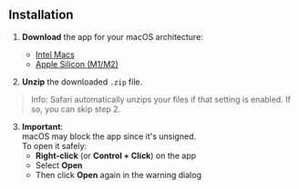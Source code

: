 ## Installation

1. **Download** the app for your macOS architecture:  
   -  [Intel Macs](https://github.com/problaze20/Hexor-Utility/releases/download/v1.0.6/Hexor.Utility-mac-x64-v1.0.6.zip)  
   -  [Apple Silicon (M1/M2)](https://github.com/problaze20/Hexor-Utility/releases/download/v1.0.6/Hexor.Utility-mac-arm64-v1.0.6.zip)

2. **Unzip** the downloaded `.zip` file.
> Info:
> Safari automatically unzips your files if that setting is enabled. If so, you can skip step 2.

3. **Important**:  
   macOS may block the app since it's unsigned.  
   To open it safely:  
   - **Right-click** (or **Control + Click**) on the app  
   - Select **Open**  
   - Then click **Open** again in the warning dialog
